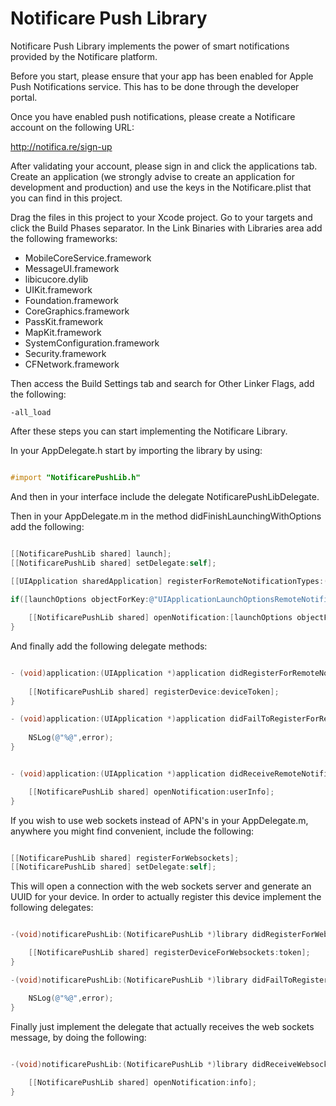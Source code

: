 Notificare Push Library
===================

Notificare Push Library implements the power of smart notifications provided by the Notificare platform.

Before you start, please ensure that your app has been enabled for Apple Push Notifications service. This has to be done through the developer portal.

Once you have enabled push notifications, please create a Notificare account on the following  URL:

http://notifica.re/sign-up

After validating your account, please sign in and click the applications tab. Create an application (we strongly advise to create an application for development and production) and use the keys in the Notificare.plist that you can find in this project. 

Drag the files in this project to your Xcode project. Go to your targets and click the Build Phases separator. In the Link Binaries with Libraries area add the following frameworks:

- MobileCoreService.framework
- MessageUI.framework
- libicucore.dylib
- UIKit.framework
- Foundation.framework
- CoreGraphics.framework
- PassKit.framework
- MapKit.framework
- SystemConfiguration.framework
- Security.framework
- CFNetwork.framework

Then access the Build Settings tab and search for Other Linker Flags, add the following:

	-all_load

After these steps you can start implementing the Notificare Library.

In your AppDelegate.h start by importing the library by using:

``` objective-c

#import "NotificarePushLib.h"
```

And then in your interface include the delegate NotificarePushLibDelegate.

Then in your AppDelegate.m in the method didFinishLaunchingWithOptions add the following:

``` objective-c

[[NotificarePushLib shared] launch];
[[NotificarePushLib shared] setDelegate:self];

[[UIApplication sharedApplication] registerForRemoteNotificationTypes:(UIRemoteNotificationTypeBadge | UIRemoteNotificationTypeSound | UIRemoteNotificationTypeAlert)];
    
if([launchOptions objectForKey:@"UIApplicationLaunchOptionsRemoteNotificationKey"]){

	[[NotificarePushLib shared] openNotification:[launchOptions objectForKey:@"UIApplicationLaunchOptionsRemoteNotificationKey"]];
}
```


And finally add the following delegate methods:

``` objective-c

- (void)application:(UIApplication *)application didRegisterForRemoteNotificationsWithDeviceToken:(NSData *)deviceToken {
    
	[[NotificarePushLib shared] registerDevice:deviceToken];
}

- (void)application:(UIApplication *)application didFailToRegisterForRemoteNotificationsWithError:(NSError *)error{
    
	NSLog(@"%@",error);
}


- (void)application:(UIApplication *)application didReceiveRemoteNotification:(NSDictionary *)userInfo {

	[[NotificarePushLib shared] openNotification:userInfo];
}
```

If you wish to use web sockets instead of APN's in your AppDelegate.m, anywhere you might find convenient, include the following:


``` objective-c

[[NotificarePushLib shared] registerForWebsockets];
[[NotificarePushLib shared] setDelegate:self];
```

This will open a connection with the web sockets server and generate an UUID for your device. In order to actually register this device implement the following delegates:

``` objective-c

-(void)notificarePushLib:(NotificarePushLib *)library didRegisterForWebsocketsNotifications:(NSString *)token{

	[[NotificarePushLib shared] registerDeviceForWebsockets:token];
}

-(void)notificarePushLib:(NotificarePushLib *)library didFailToRegisterWebsocketNotifications:(NSError *)error{

	NSLog(@"%@",error);
}
```

Finally just implement the delegate that actually receives the web sockets message, by doing the following:

``` objective-c

-(void)notificarePushLib:(NotificarePushLib *)library didReceiveWebsocketNotification:(NSDictionary *)info{
    
	[[NotificarePushLib shared] openNotification:info];
}
```





